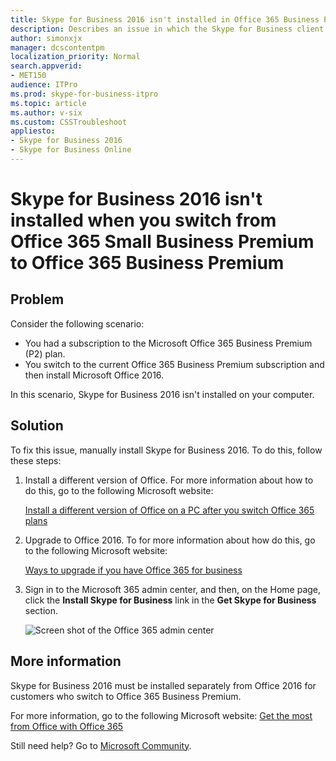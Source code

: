 ```yaml
---
title: Skype for Business 2016 isn't installed in Office 365 Business Premium
description: Describes an issue in which the Skype for Business client isn't installed when you switch from Office 365 Small Business Premium to Office 365 Business Premium. Provides a solution.
author: simonxjx
manager: dcscontentpm
localization_priority: Normal
search.appverid: 
- MET150
audience: ITPro
ms.prod: skype-for-business-itpro
ms.topic: article
ms.author: v-six
ms.custom: CSSTroubleshoot
appliesto:
- Skype for Business 2016
- Skype for Business Online
---
```


# Skype for Business 2016 isn't installed when you switch from Office 365 Small Business Premium to Office 365 Business Premium

## Problem 

Consider the following scenario:  
 
- You had a subscription to the Microsoft Office 365 Business Premium (P2) plan.    
- You switch to the current Office 365 Business Premium subscription and then install Microsoft Office 2016.    
 
In this scenario, Skype for Business 2016 isn't installed on your computer.  

## Solution 

To fix this issue, manually install Skype for Business 2016. To do this, follow these steps: 
 
1. Install a different version of Office. For more information about how to do this, go to the following Microsoft website:

    [Install a different version of Office on a PC after you switch Office 365 plans](https://support.office.com/article/switch-office-365-plans-using-the-switch-plans-wizard-2e5ad347-a6ab-4e7a-a9df-4663fb0a09dc#bkmk_updateyourofficeinstallation)
1. Upgrade to Office 2016. To for more information about how do this, go to the following Microsoft website: 

    [Ways to upgrade if you have Office 365 for business](https://support.office.com/article/how-do-i-get-the-new-office-2016-apps-using-office-365-for-business-35d332d7-ee81-40e3-99d2-1a4eed2efb52#bkmk_upgrade)
1. Sign in to the Microsoft 365 admin center, and then, on the Home page, click the **Install Skype for Business** link in the **Get Skype for Business** section.

    ![Screen shot of the Office 365 admin center ](https://internal.support.services.microsoft.com/Library/Images/3122584.jpg)    
  

## More information

Skype for Business 2016 must be installed separately from Office 2016 for customers who switch to Office 365 Business Premium.

For more information, go to the following Microsoft website: [Get the most from Office with Office 365](https://products.office.com/compare-all-microsoft-office-products?&activetab=tab:primaryr2)  

Still need help? Go to [Microsoft Community](https://answers.microsoft.com/).
